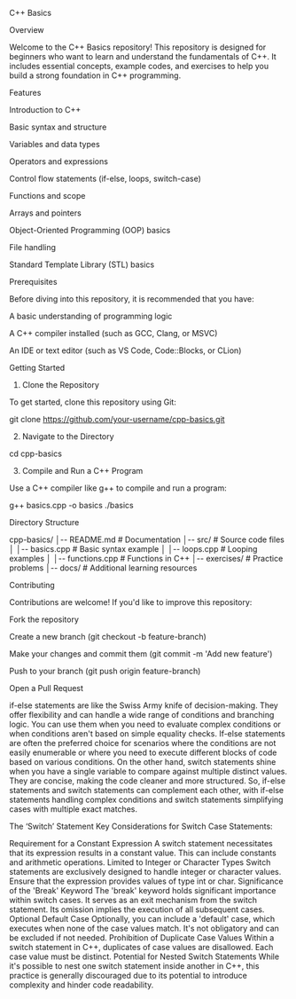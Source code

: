 C++ Basics

Overview

Welcome to the C++ Basics repository! This repository is designed for beginners who want to learn and understand the fundamentals of C++. It includes essential concepts, example codes, and exercises to help you build a strong foundation in C++ programming.

Features

Introduction to C++

Basic syntax and structure

Variables and data types

Operators and expressions

Control flow statements (if-else, loops, switch-case)

Functions and scope

Arrays and pointers

Object-Oriented Programming (OOP) basics

File handling

Standard Template Library (STL) basics

Prerequisites

Before diving into this repository, it is recommended that you have:

A basic understanding of programming logic

A C++ compiler installed (such as GCC, Clang, or MSVC)

An IDE or text editor (such as VS Code, Code::Blocks, or CLion)

Getting Started

1. Clone the Repository

To get started, clone this repository using Git:

git clone https://github.com/your-username/cpp-basics.git

2. Navigate to the Directory

cd cpp-basics

3. Compile and Run a C++ Program

Use a C++ compiler like g++ to compile and run a program:

g++ basics.cpp -o basics
./basics

Directory Structure

cpp-basics/
│-- README.md          # Documentation
│-- src/               # Source code files
│   │-- basics.cpp     # Basic syntax example
│   │-- loops.cpp      # Looping examples
│   │-- functions.cpp  # Functions in C++
│-- exercises/         # Practice problems
│-- docs/              # Additional learning resources

Contributing

Contributions are welcome! If you'd like to improve this repository:

Fork the repository

Create a new branch (git checkout -b feature-branch)

Make your changes and commit them (git commit -m 'Add new feature')

Push to your branch (git push origin feature-branch)

Open a Pull Request

if-else statements are like the Swiss Army knife of decision-making. They offer flexibility and can handle a wide range of conditions and branching logic. You can use them when you need to evaluate complex conditions or when conditions aren't based on simple equality checks. If-else statements are often the preferred choice for scenarios where the conditions are not easily enumerable or where you need to execute different blocks of code based on various conditions.
On the other hand, switch statements shine when you have a single variable to compare against multiple distinct values. They are concise, making the code cleaner and more structured. So, if-else statements and switch statements can complement each other, with if-else statements handling complex conditions and switch statements simplifying cases with multiple exact matches.

The ‘Switch’ Statement
Key Considerations for Switch Case Statements:

Requirement for a Constant Expression
A switch statement necessitates that its expression results in a constant value. This can include constants and arithmetic operations.
Limited to Integer or Character Types
Switch statements are exclusively designed to handle integer or character values. Ensure that the expression provides values of type int or char.
Significance of the 'Break' Keyword
The 'break' keyword holds significant importance within switch cases. It serves as an exit mechanism from the switch statement. Its omission implies the execution of all subsequent cases.
Optional Default Case
Optionally, you can include a 'default' case, which executes when none of the case values match. It's not obligatory and can be excluded if not needed.
Prohibition of Duplicate Case Values
Within a switch statement in C++, duplicates of case values are disallowed. Each case value must be distinct.
Potential for Nested Switch Statements
While it's possible to nest one switch statement inside another in C++, this practice is generally discouraged due to its potential to introduce complexity and hinder code readability.
